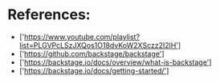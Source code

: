 # References: 

- ['https://www.youtube.com/playlist?list=PLGVPcLSzJXQos1O18dvKoW2XSczz2I2lH']
- ['https://github.com/backstage/backstage']
- ['https://backstage.io/docs/overview/what-is-backstage']
- ['https://backstage.io/docs/getting-started/']

